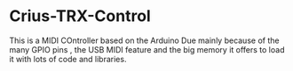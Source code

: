 # Crius-TRX-Control
This is a MIDI COntroller based on the Arduino Due mainly because of the many GPIO pins , the USB MIDI feature and the big memory  it offers to load it with lots of code and libraries.
